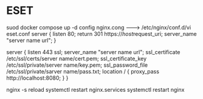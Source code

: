 # ESET
suod docker compose up -d
config nginx.cong ---> /etc/nginx/conf.d/vi eset.conf
server {
    listen                  80;
    return                  301 https://$host$request_uri;
    server_name             "server name url";
}

server {
    listen                  443 ssl;
    server_name             "server name url";
    ssl_certificate         /etc/ssl/certs/server name/cert.pem;
    ssl_certificate_key     /etc/ssl/private/server name/key.pem;
    ssl_password_file       /etc/ssl/private/sarver name/pass.txt;
    location / {
        proxy_pass          http://localhost:8080;
    }
}

nginx -s reload
systemctl restart nginx.services
systemctl restart nginx
